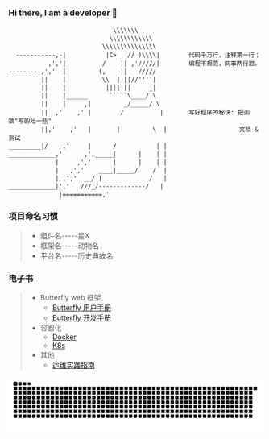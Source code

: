 ### Hi there, I am a developer 👋
```
                             \\\\\\\
                            \\\\\\\\\\\\
                          \\\\\\\\\\\\\\\
  -----------,-|           |C>   // )\\\\|        代码千万行，注释第一行；
           ,','|          /    || ,'/////|        编程不规范，同事两行泪。
---------,','  |         (,    ||   /////
         ||    |          \\  ||||//''''|
         ||    |           |||||||     _|
         ||    |______      `````\____/ \
         ||    |     ,|         _/_____/ \
         ||  ,'    ,' |        /          |       写好程序的秘诀: 把函数"写的短一些"
         ||,'    ,'   |       |         \  |                    文档 & 测试
_________|/    ,'     |      /           | |
_____________,'      ,',_____|      |    | |
             |     ,','      |      |    | |
             |   ,','    ____|_____/    /  |
             | ,','  __/ |             /   |
_____________|','   ///_/-------------/   |
              |===========,'

```
### 项目命名习惯
> * 组件名-----星X
> * 框架名-----动物名
> * 平台名-----历史典故名

### 电子书

> * Butterfly web 框架
>   * [Butterfly 用户手册](https://meetbill.gitbook.io/butterfly-user-doc)
>   * [Butterfly 开发手册](https://meetbill.gitbook.io/butterfly-project-doc)
> * 容器化
>   * [Docker](https://meetbill.gitbook.io/docker-book)
>   * [K8s](https://meetbill.gitbook.io/k8s-book)
> * 其他 
>   * [运维实践指南](https://billwang139967.gitbooks.io/op_practice_book/content/)

![Snake animation](https://raw.githubusercontent.com/meetbill/meetbill/output/github-contribution-grid-snake.svg)
